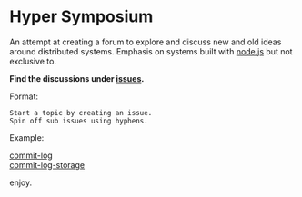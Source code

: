 # Hyper Symposium

An attempt at creating a forum to explore and discuss new and old ideas around distributed systems.
Emphasis on systems built with [node.js](https://nodejs.org/) but not exclusive to.

**Find the discussions under [issues](https://github.com/asbjornenge/hyper-symposium/issues).**

Format:

```
Start a topic by creating an issue.
Spin off sub issues using hyphens.
```

Example:

[commit-log]()  
[commit-log-storage]()

enjoy.
